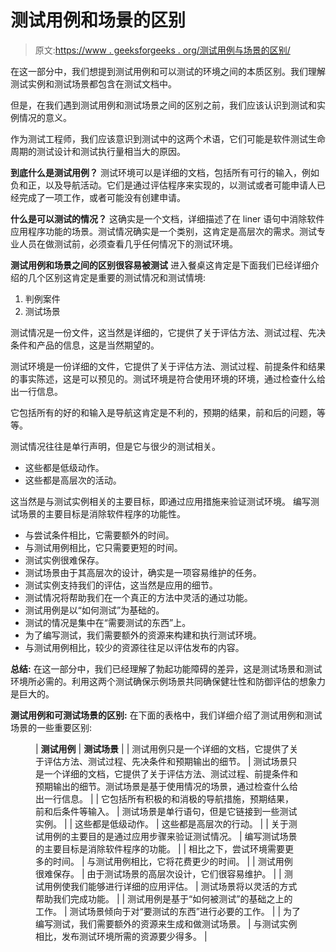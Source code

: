 # 测试用例和场景的区别

> 原文:[https://www . geeksforgeeks . org/测试用例与场景的区别/](https://www.geeksforgeeks.org/difference-between-test-case-and-scenarios/)

在这一部分中，我们想提到测试用例和可以测试的环境之间的本质区别。我们理解测试实例和测试场景都包含在测试文档中。

但是，在我们遇到测试用例和测试场景之间的区别之前，我们应该认识到测试和实例情况的意义。

作为测试工程师，我们应该意识到测试中的这两个术语，它们可能是软件测试生命周期的测试设计和测试执行量相当大的原因。

**到底什么是测试用例？**
测试环境可以是详细的文档，包括所有可行的输入，例如负和正，以及导航活动。它们是通过评估程序来实现的，以测试或者可能申请人已经完成了一项工作，或者可能没有创建申请。

**什么是可以测试的情况？**
这确实是一个文档，详细描述了在 liner 语句中消除软件应用程序功能的场景。测试情况确实是一个类别，这肯定是高层次的需求。测试专业人员在做测试前，必须查看几乎任何情况下的测试环境。

**测试用例和场景之间的区别很容易被测试**
进入餐桌这肯定是下面我们已经详细介绍的几个区别这肯定是重要的测试情况和测试情境:

1.  判例案件
2.  测试场景

测试情况是一份文件，这当然是详细的，它提供了关于评估方法、测试过程、先决条件和产品的信息，这是当然期望的。

测试环境是一份详细的文件，它提供了关于评估方法、测试过程、前提条件和结果的事实陈述，这是可以预见的。测试环境是符合使用环境的环境，通过检查什么给出一行信息。

它包括所有的好的和输入是导航这肯定是不利的，预期的结果，前和后的问题，等等。

测试情况往往是单行声明，但是它与很少的测试相关。

*   这些都是低级动作。
*   这些都是高层次的活动。

这当然是与测试实例相关的主要目标，即通过应用措施来验证测试环境。
编写测试场景的主要目标是消除软件程序的功能性。

*   与尝试条件相比，它需要额外的时间。
*   与测试用例相比，它只需要更短的时间。
*   测试实例很难保存。
*   测试场景由于其高层次的设计，确实是一项容易维护的任务。
*   测试实例支持我们的评估，这当然是应用的细节。
*   测试情况将帮助我们在一个真正的方法中灵活的通过功能。
*   测试用例是以“如何测试”为基础的。
*   测试的情况是集中在“需要测试的东西”上。
*   为了编写测试，我们需要额外的资源来构建和执行测试环境。
*   与测试用例相比，较少的资源往往足以评估发布的内容。

**总结:**
在这一部分中，我们已经理解了勃起功能障碍的差异，这是测试场景和测试环境所必需的。利用这两个测试确保示例场景共同确保健壮性和防御评估的想象力是巨大的。

**测试用例和可测试场景的区别:**
在下面的表格中，我们详细介绍了测试用例和测试场景的一些重要区别:

<figure class="table">

| **测试用例** | **测试场景** |
| 测试用例只是一个详细的文档，它提供了关于评估方法、测试过程、先决条件和预期输出的细节。 | 测试场景只是一个详细的文档，它提供了关于评估方法、测试过程、前提条件和预期输出的细节。测试场景是基于使用情况的场景，通过检查什么给出一行信息。 |
| 它包括所有积极的和消极的导航措施，预期结果，前和后条件等输入。 | 测试场景是单行语句，但是它链接到一些测试实例。 |
| 这些都是低级动作。 | 这些都是高层次的行动。 |
| 关于测试用例的主要目的是通过应用步骤来验证测试情况。 | 编写测试场景的主要目标是消除软件程序的功能。 |
| 相比之下，尝试环境需要更多的时间。 | 与测试用例相比，它将花费更少的时间。 |
| 测试用例很难保存。 | 由于测试场景的高层次设计，它们很容易维护。 |
| 测试用例使我们能够进行详细的应用评估。 | 测试场景将以灵活的方式帮助我们完成功能。 |
| 测试用例是基于“如何被测试”的基础之上的工作。 | 测试场景倾向于对“要测试的东西”进行必要的工作。 |
| 为了编写测试，我们需要额外的资源来生成和做测试场景。 | 与测试实例相比，发布测试环境所需的资源要少得多。 |

</figure>